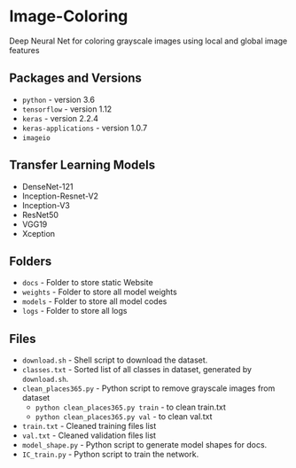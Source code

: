 # Image-Coloring

Deep Neural Net for coloring grayscale images using local and global image features

## Packages and Versions
-   `python` - version 3.6
-   `tensorflow` - version 1.12
-   `keras` - version 2.2.4
-   `keras-applications` - version 1.0.7
-   `imageio`

## Transfer Learning Models

-   DenseNet-121
-   Inception-Resnet-V2
-   Inception-V3
-   ResNet50
-   VGG19
-   Xception

## Folders

-   `docs` - Folder to store static Website
-   `weights` - Folder to store all model weights
-   `models` - Folder to store all model codes
-   `logs` - Folder to store all logs

## Files

-   `download.sh` - Shell script to download the dataset.
-   `classes.txt` - Sorted list of all classes in dataset, generated by `download.sh`.
-   `clean_places365.py` - Python script to remove grayscale images from dataset
    -   `python clean_places365.py train` - to clean train.txt
    -   `python clean_places365.py val` - to clean val.txt
-   `train.txt` - Cleaned training files list
-   `val.txt` - Cleaned validation files list
-   `model_shape.py` - Python script to generate model shapes for docs.
-   `IC_train.py` - Python script to train the network.
